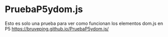 # PruebaP5ydom.js
Esto es solo una prueba para ver como funcionan los elementos dom.js en P5
https://bruveping.github.io/PruebaP5ydom.js/
